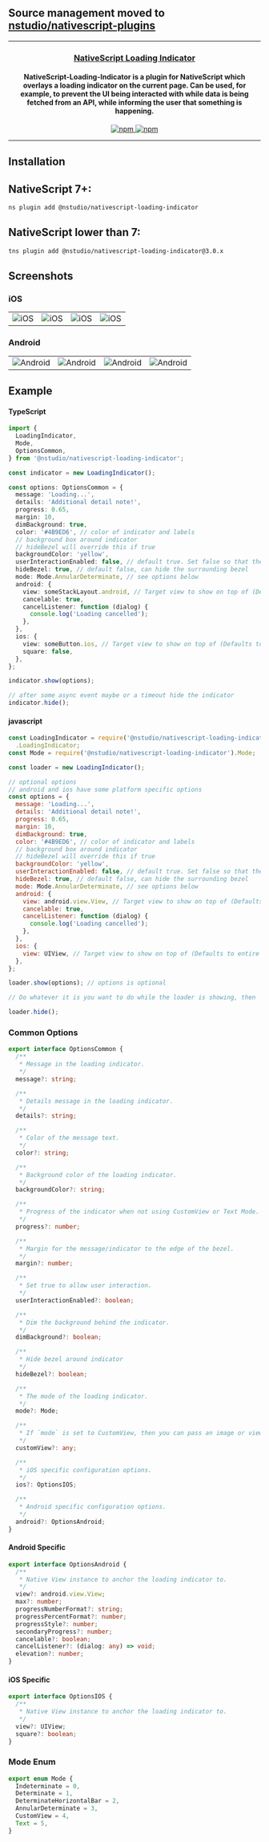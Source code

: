 ## Source management moved to [nstudio/nativescript-plugins](https://github.com/nstudio/nativescript-plugins/tree/main/packages/nativescript-loading-indicator)
---
<a align="center" href="https://www.npmjs.com/package/@nstudio/nativescript-loading-indicator">
    <h3 align="center">NativeScript Loading Indicator</h3>
</a>
<h4 align="center">
NativeScript-Loading-Indicator is a plugin for NativeScript which overlays a loading indicator on the current page. Can be used, for example, to prevent the UI being interacted with while data is being fetched from an API, while informing the user that something is happening.
</h4>

<p align="center">
    <a href="https://www.npmjs.com/package/@nstudio/nativescript-loading-indicator">
        <img src="https://img.shields.io/npm/v/@nstudio/nativescript-loading-indicator.svg" alt="npm">
    </a>
    <a href="https://www.npmjs.com/package/@nstudio/nativescript-loading-indicator">
        <img src="https://img.shields.io/npm/dt/@nstudio/nativescript-loading-indicator.svg?label=npm%20downloads" alt="npm">
    </a>
</p>

---

## Installation

## NativeScript 7+:

```bash
ns plugin add @nstudio/nativescript-loading-indicator
```

## NativeScript lower than 7:

```bash
tns plugin add @nstudio/nativescript-loading-indicator@3.0.x
```

## Screenshots

### iOS

<p align="center">

|                                                                       |                                                                       |                                                                       |                                                                       |
| --------------------------------------------------------------------- | --------------------------------------------------------------------- | --------------------------------------------------------------------- | --------------------------------------------------------------------- |
| <img src="./screenshots/ios/1.png" style="max-width:200px" alt="iOS"> | <img src="./screenshots/ios/2.png" style="max-width:200px" alt="iOS"> | <img src="./screenshots/ios/3.png" style="max-width:200px" alt="iOS"> | <img src="./screenshots/ios/4.png" style="max-width:200px" alt="iOS"> |

  <!-- <img src="./screenshots/ios/1.png" style="max-width:200px" alt="iOS Example 1">
  <img src="./screenshots/ios/2.png" style="max-width:200px" alt="iOS Example 2">
  <img src="./screenshots/ios/3.png" style="max-width:200px" alt="iOS Example 3">
  <img src="./screenshots/ios/4.png" style="max-width:200px" alt="iOS Example 4"> -->

</p>

### Android

<p align="center">

|                                                                               |                                                                               |                                                                               |                                                                               |
| ----------------------------------------------------------------------------- | ----------------------------------------------------------------------------- | ----------------------------------------------------------------------------- | ----------------------------------------------------------------------------- |
| <img src="./screenshots/android/1.png" style="max-width:200px" alt="Android"> | <img src="./screenshots/android/2.png" style="max-width:200px" alt="Android"> | <img src="./screenshots/android/3.png" style="max-width:200px" alt="Android"> | <img src="./screenshots/android/4.png" style="max-width:200px" alt="Android"> |

</p>

## Example

#### TypeScript

```typescript
import {
  LoadingIndicator,
  Mode,
  OptionsCommon,
} from '@nstudio/nativescript-loading-indicator';

const indicator = new LoadingIndicator();

const options: OptionsCommon = {
  message: 'Loading...',
  details: 'Additional detail note!',
  progress: 0.65,
  margin: 10,
  dimBackground: true,
  color: '#4B9ED6', // color of indicator and labels
  // background box around indicator
  // hideBezel will override this if true
  backgroundColor: 'yellow',
  userInteractionEnabled: false, // default true. Set false so that the touches will fall through it.
  hideBezel: true, // default false, can hide the surrounding bezel
  mode: Mode.AnnularDeterminate, // see options below
  android: {
    view: someStackLayout.android, // Target view to show on top of (Defaults to entire window)
    cancelable: true,
    cancelListener: function (dialog) {
      console.log('Loading cancelled');
    },
  },
  ios: {
    view: someButton.ios, // Target view to show on top of (Defaults to entire window)
    square: false,
  },
};

indicator.show(options);

// after some async event maybe or a timeout hide the indicator
indicator.hide();
```

#### javascript

```js
const LoadingIndicator = require('@nstudio/nativescript-loading-indicator')
  .LoadingIndicator;
const Mode = require('@nstudio/nativescript-loading-indicator').Mode;

const loader = new LoadingIndicator();

// optional options
// android and ios have some platform specific options
const options = {
  message: 'Loading...',
  details: 'Additional detail note!',
  progress: 0.65,
  margin: 10,
  dimBackground: true,
  color: '#4B9ED6', // color of indicator and labels
  // background box around indicator
  // hideBezel will override this if true
  backgroundColor: 'yellow',
  userInteractionEnabled: false, // default true. Set false so that the touches will fall through it.
  hideBezel: true, // default false, can hide the surrounding bezel
  mode: Mode.AnnularDeterminate, // see options below
  android: {
    view: android.view.View, // Target view to show on top of (Defaults to entire window)
    cancelable: true,
    cancelListener: function (dialog) {
      console.log('Loading cancelled');
    },
  },
  ios: {
    view: UIView, // Target view to show on top of (Defaults to entire window)
  },
};

loader.show(options); // options is optional

// Do whatever it is you want to do while the loader is showing, then

loader.hide();
```

### Common Options

```typescript
export interface OptionsCommon {
  /**
   * Message in the loading indicator.
   */
  message?: string;

  /**
   * Details message in the loading indicator.
   */
  details?: string;

  /**
   * Color of the message text.
   */
  color?: string;

  /**
   * Background color of the loading indicator.
   */
  backgroundColor?: string;

  /**
   * Progress of the indicator when not using CustomView or Text Mode.
   */
  progress?: number;

  /**
   * Margin for the message/indicator to the edge of the bezel.
   */
  margin?: number;

  /**
   * Set true to allow user interaction.
   */
  userInteractionEnabled?: boolean;

  /**
   * Dim the background behind the indicator.
   */
  dimBackground?: boolean;

  /**
   * Hide bezel around indicator
   */
  hideBezel?: boolean;

  /**
   * The mode of the loading indicator.
   */
  mode?: Mode;

  /**
   * If `mode` is set to CustomView, then you can pass an image or view to show in the loading indicator.
   */
  customView?: any;

  /**
   * iOS specific configuration options.
   */
  ios?: OptionsIOS;

  /**
   * Android specific configuration options.
   */
  android?: OptionsAndroid;
}
```

#### Android Specific

```typescript
export interface OptionsAndroid {
  /**
   * Native View instance to anchor the loading indicator to.
   */
  view?: android.view.View;
  max?: number;
  progressNumberFormat?: string;
  progressPercentFormat?: number;
  progressStyle?: number;
  secondaryProgress?: number;
  cancelable?: boolean;
  cancelListener?: (dialog: any) => void;
  elevation?: number;
}
```

#### iOS Specific

```typescript
export interface OptionsIOS {
  /**
   * Native View instance to anchor the loading indicator to.
   */
  view?: UIView;
  square?: boolean;
}
```

### Mode Enum

```typescript
export enum Mode {
  Indeterminate = 0,
  Determinate = 1,
  DeterminateHorizontalBar = 2,
  AnnularDeterminate = 3,
  CustomView = 4,
  Text = 5,
}
```
